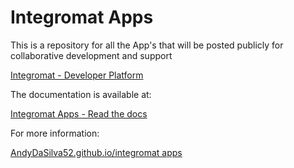 # Integromat Apps

This is a repository for all the App's that will be posted publicly for collaborative development and support

[Integromat - Developer Platform](https://www.integromat.com/en/developers)

The documentation is available at:

[Integromat Apps - Read the docs](https://docs.integromat.com/apps/)

For more information:

[AndyDaSilva52.github.io/integromat apps](https://andydasilva52.github.io/integromat_apps/)
